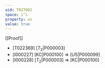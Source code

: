 ```yaml
---
uid: T027002
space: i^i
property: us
value: true
---
```

[[Proof]]

* [T022369] [$T_2$|P000003]
* [I000227] [KC|P000100] => [US|P000099]
* [I000228] [$T_2$|P000003] => [KC|P000100]

